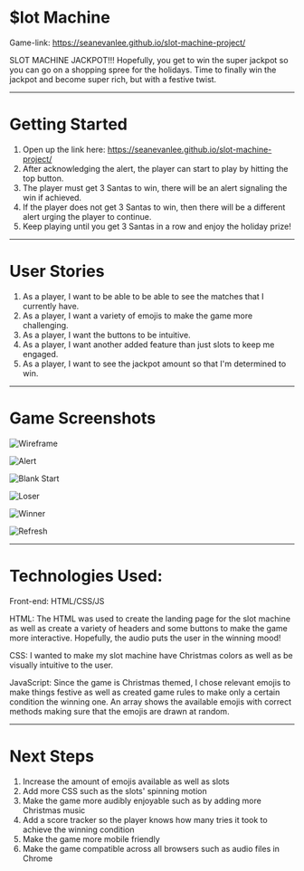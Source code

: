 # $lot Machine

Game-link: https://seanevanlee.github.io/slot-machine-project/

SLOT MACHINE JACKPOT!!!
Hopefully, you get to win the super jackpot so you can go on a shopping spree for the holidays. Time to finally win the jackpot and become super rich, but with a festive twist.

---

# Getting Started

1. Open up the link here: https://seanevanlee.github.io/slot-machine-project/
2. After acknowledging the alert, the player can start to play by hitting the top button.
3. The player must get 3 Santas to win, there will be an alert signaling the win if achieved.
4. If the player does not get 3 Santas to win, then there will be a different alert urging the player to continue.
5. Keep playing until you get 3 Santas in a row and enjoy the holiday prize!

---

# User Stories

1. As a player, I want to be able to be able to see the matches that I currently have.
2. As a player, I want a variety of emojis to make the game more challenging.
3. As a player, I want the buttons to be intuitive.
4. As a player, I want another added feature than just slots to keep me engaged.
5. As a player, I want to see the jackpot amount so that I'm determined to win.

---

# Game Screenshots

![Wireframe](https://i.imgur.com/to5urQT.png)

![Alert](https://i.imgur.com/wIpUT58.png)

![Blank Start](https://i.imgur.com/jo6KIcb.png)

![Loser](https://i.imgur.com/4iAhYwH.png)

![Winner](https://i.imgur.com/bg54vAG.png)

![Refresh](https://i.imgur.com/gbEc12C.png)

---

# Technologies Used:

Front-end: HTML/CSS/JS

HTML: The HTML was used to create the landing page for the slot machine as well as create a variety of headers and some buttons to make the game more interactive. Hopefully, the audio puts the user in the winning mood!

CSS: I wanted to make my slot machine have Christmas colors as well as be visually intuitive to the user.

JavaScript: Since the game is Christmas themed, I chose relevant emojis to make things festive as well as created game rules to make only a certain condition the winning one. An array shows the available emojis with correct methods making sure that the emojis are drawn at random.

---

# Next Steps

1. Increase the amount of emojis available as well as slots
2. Add more CSS such as the slots' spinning motion
3. Make the game more audibly enjoyable such as by adding more Christmas music
4. Add a score tracker so the player knows how many tries it took to achieve the winning condition
5. Make the game more mobile friendly
6. Make the game compatible across all browsers such as audio files in Chrome
